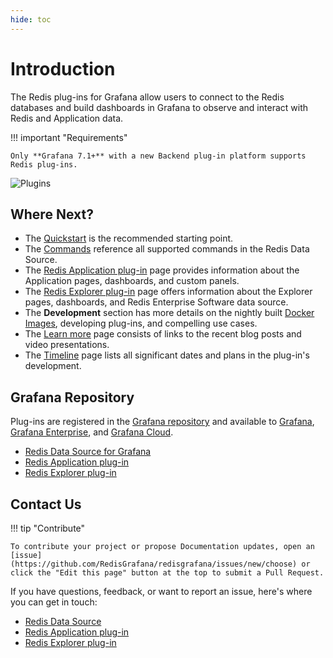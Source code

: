 ```yaml
---
hide: toc
---
```


# Introduction

The Redis plug-ins for Grafana allow users to connect to the Redis databases and build dashboards in Grafana to observe and interact with Redis and Application data.

!!! important "Requirements"

    Only **Grafana 7.1+** with a new Backend plug-in platform supports Redis plug-ins.

![Plugins](/images/redis-table.png)

## Where Next?

- The [Quickstart](quickstart.md) is the recommended starting point.
- The [Commands](redis-datasource/commands.md) reference all supported commands in the Redis Data Source.
- The [Redis Application plug-in](redis-app/overview.md) page provides information about the Application pages, dashboards, and custom panels.
- The [Redis Explorer plug-in](redis-explorer/overview.md) page offers information about the Explorer pages, dashboards, and Redis Enterprise Software data source.
- The **Development** section has more details on the nightly built [Docker Images](development/images.md), developing plug-ins, and compelling use cases.
- The [Learn more](learn-more.md) page consists of links to the recent blog posts and video presentations.
- The [Timeline](timeline.md) page lists all significant dates and plans in the plug-in's development.

## Grafana Repository

Plug-ins are registered in the [Grafana repository](https://grafana.com/grafana/plugins/) and available to [Grafana](https://grafana.com/), [Grafana Enterprise](https://grafana.com/products/enterprise/), and [Grafana Cloud](https://grafana.com/products/cloud/).

- [Redis Data Source for Grafana](https://grafana.com/grafana/plugins/redis-datasource/)
- [Redis Application plug-in](https://grafana.com/grafana/plugins/redis-app/)
- [Redis Explorer plug-in](https://grafana.com/grafana/plugins/redis-explorer-app/)

## Contact Us

!!! tip "Contribute"

    To contribute your project or propose Documentation updates, open an [issue](https://github.com/RedisGrafana/redisgrafana/issues/new/choose) or click the "Edit this page" button at the top to submit a Pull Request.

If you have questions, feedback, or want to report an issue, here's where you can get in touch:

- [Redis Data Source](https://github.com/RedisGrafana/grafana-redis-datasource/issues/new/choose)
- [Redis Application plug-in](https://github.com/RedisGrafana/grafana-redis-app/issues/new/choose)
- [Redis Explorer plug-in](https://github.com/RedisGrafana/grafana-redis-explorer/issues/new/choose)
